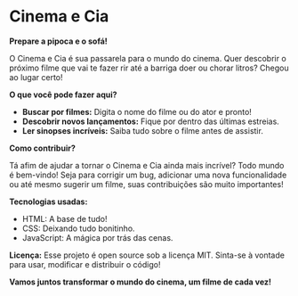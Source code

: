 # Cinema e Cia

**Prepare a pipoca e o sofá!** 

O Cinema e Cia é sua passarela para o mundo do cinema. Quer descobrir o próximo filme que vai te fazer rir até a barriga doer ou chorar litros? Chegou ao lugar certo! 

**O que você pode fazer aqui?**

* **Buscar por filmes:** Digita o nome do filme ou do ator e pronto! 
* **Descobrir novos lançamentos:** Fique por dentro das últimas estreias.
* **Ler sinopses incríveis:** Saiba tudo sobre o filme antes de assistir.

**Como contribuir?**

Tá afim de ajudar a tornar o Cinema e Cia ainda mais incrível? Todo mundo é bem-vindo! Seja para corrigir um bug, adicionar uma nova funcionalidade ou até mesmo sugerir um filme, suas contribuições são muito importantes!

**Tecnologias usadas:**
* HTML: A base de tudo!
* CSS: Deixando tudo bonitinho.
* JavaScript: A mágica por trás das cenas.

**Licença:**
Esse projeto é open source sob a licença MIT. Sinta-se à vontade para usar, modificar e distribuir o código!

**Vamos juntos transformar o mundo do cinema, um filme de cada vez!**
